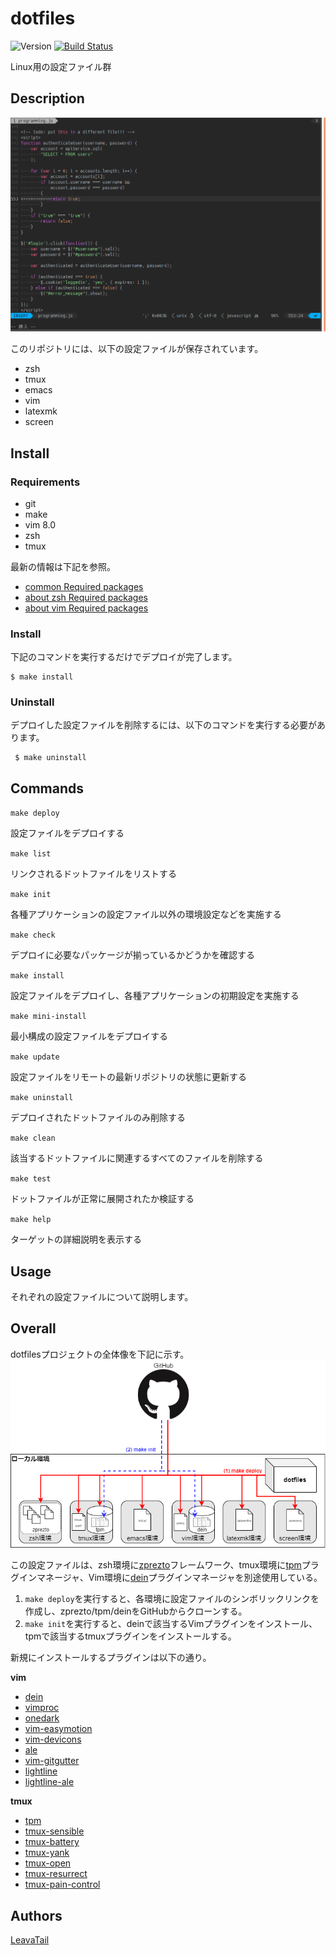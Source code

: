 # dotfiles

![Version](https://img.shields.io/github/tag/LeavaTail/dotfiles.svg)
[![Build Status](https://travis-ci.org/LeavaTail/dotfiles.svg?branch=master)](https://travis-ci.org/LeavaTail/dotfiles)

Linux用の設定ファイル群

## Description
![demo](https://github.com/LeavaTail/dotfiles/blob/images/vim20191214.png)

このリポジトリには、以下の設定ファイルが保存されています。
  * zsh
  * tmux
  * emacs
  * vim
  * latexmk
  * screen

## Install
### Requirements
 * git
 * make
 * vim 8.0
 * zsh
 * tmux

最新の情報は下記を参照。
 * [common Required packages](docs/Requirements_common)
 * [about zsh Required packages](docs/Requirements_zsh)
 * [about vim Required packages](docs/Requirements_vim)

### Install
下記のコマンドを実行するだけでデプロイが完了します。
```
$ make install
```

### Uninstall
デプロイした設定ファイルを削除するには、以下のコマンドを実行する必要があります。
```
 $ make uninstall
```

## Commands
`make deploy`

設定ファイルをデプロイする


`make list`

リンクされるドットファイルをリストする


`make init`

各種アプリケーションの設定ファイル以外の環境設定などを実施する

`make check`

デプロイに必要なパッケージが揃っているかどうかを確認する

`make install`

設定ファイルをデプロイし、各種アプリケーションの初期設定を実施する

`make mini-install`

最小構成の設定ファイルをデプロイする

`make update`

設定ファイルをリモートの最新リポジトリの状態に更新する


`make uninstall`

デプロイされたドットファイルのみ削除する


`make clean`

該当するドットファイルに関連するすべてのファイルを削除する


`make test`

ドットファイルが正常に展開されたか検証する


`make help`

ターゲットの詳細説明を表示する


## Usage
それぞれの設定ファイルについて説明します。

## Overall
dotfilesプロジェクトの全体像を下記に示す。
![demo](https://github.com/LeavaTail/dotfiles/blob/images/overall.png)

この設定ファイルは、zsh環境に[zprezto](https://github.com/sorin-ionescu/prezto)フレームワーク、tmux環境に[tpm](github.com/tmux-plugins/tpm)プラグインマネージャ、Vim環境に[dein](https://github.com/Shougo/dein.vim)プラグインマネージャを別途使用している。

1. `make deploy`を実行すると、各環境に設定ファイルのシンボリックリンクを作成し、zprezto/tpm/deinをGitHubからクローンする。
2. `make init`を実行すると、deinで該当するVimプラグインをインストール、tpmで該当するtmuxプラグインをインストールする。

新規にインストールするプラグインは以下の通り。

**vim**
  * [dein](https://github.com/Shougo/dein.vim)
  * [vimproc](https://github.com/Shougo/vimproc.vim)
  * [onedark](https://github.com/joshdick/onedark.vim)
  * [vim-easymotion](github.com/easymotion/vim-easymotion)
  * [vim-devicons](https://github.com/ryanoasis/vim-devicons)
  * [ale](https://github.com/dense-analysis/ale)
  * [vim-gitgutter](github.com/airblade/vim-gitgutter)
  * [lightline](https://github.com/itchyny/lightline.vim)
  * [lightline-ale](https://github.com/maximbaz/lightline-ale)

**tmux**
  * [tpm](https://github.com/tmux-plugins/tpm)
  * [tmux-sensible](https://github.com/tmux-plugins/tmux-sensible)
  * [tmux-battery](https://github.com/tmux-plugins/tmux-battery)
  * [tmux-yank](github.com/tmux-plugins/tmux-yank)
  * [tmux-open](https://github.com/tmux-plugins/tmux-open)
  * [tmux-resurrect](github.com/tmux-plugins/tmux-resurrect)
  * [tmux-pain-control](github.com/tmux-plugins/tmux-pain-control)

## Authors
[LeavaTail](https://github.com/LeavaTail)
